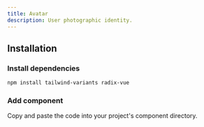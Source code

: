 ```yaml
---
title: Avatar
description: User photographic identity.
---
```


<ComponentPreview name="Avatar" />

## Installation

<Steps>

### Install dependencies

```bash
npm install tailwind-variants radix-vue
```

### Add component

Copy and paste the code into your project's component directory.

<ComponentCode name="Avatar" type="ui" />

</Steps>
